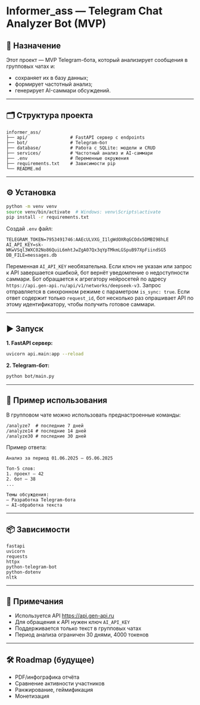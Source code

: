 # Informer_ass — Telegram Chat Analyzer Bot (MVP)

## 🚀 Назначение

Этот проект — MVP Telegram-бота, который анализирует сообщения в групповых чатах и:
- сохраняет их в базу данных;
- формирует частотный анализ;
- генерирует AI-саммари обсуждений.

---

## 🗂️ Структура проекта

```
informer_ass/
├── api/                # FastAPI сервер с endpoints
├── bot/                # Telegram-бот
├── database/           # Работа с SQLite: модели и CRUD
├── services/           # Частотный анализ и AI-саммари
├── .env                # Переменные окружения
├── requirements.txt    # Зависимости pip
└── README.md
```

---

## ⚙️ Установка

```bash
python -m venv venv
source venv/bin/activate  # Windows: venv\Scripts\activate
pip install -r requirements.txt
```

Создай `.env` файл:
```env
TELEGRAM_TOKEN=7953491746:AAEcULVXG_I1lgWdOXRqGCOdx5DMBI98hLE
AI_API_KEY=sk-WKwVSql3WXC02No86QuiL6mhtJwZgA07Qx3qYpTMkmLGSpuB97XpFiindSG5
DB_FILE=messages.db
```
Переменная `AI_API_KEY` необязательна. Если ключ не указан или запрос к API
завершается ошибкой, бот вернёт уведомление о недоступности саммари.
Бот обращается к агрегатору нейросетей по адресу
`https://api.gen-api.ru/api/v1/networks/deepseek-v3`.
Запрос отправляется в синхронном режиме с параметром `is_sync: true`. Если
ответ содержит только `request_id`, бот несколько раз опрашивает API по этому
идентификатору, чтобы получить готовое саммари.

---

## ▶️ Запуск

**1. FastAPI сервер:**
```bash
uvicorn api.main:app --reload
```

**2. Telegram-бот:**
```bash
python bot/main.py
```

---

## 🧪 Пример использования

В групповом чате можно использовать преднастроенные команды:
```text
/analyze7  # последние 7 дней
/analyze14 # последние 14 дней
/analyze30 # последние 30 дней
```
Пример ответа:
```
Анализ за период 01.06.2025 — 05.06.2025

Топ-5 слов:
1. проект — 42
2. бот — 38
...

Темы обсуждения:
— Разработка Telegram-бота
— AI-обработка текста
```

---

## 📦 Зависимости

```
fastapi
uvicorn
requests
httpx
python-telegram-bot
python-dotenv
nltk
```

---

## 📌 Примечания

- Используется API https://api.gen-api.ru
- Для обращения к API нужен ключ `AI_API_KEY`
- Поддерживается только текст в групповых чатах
- Период анализа ограничен 30 днями, 4000 токенов

---

## 🛠️ Roadmap (будущее)

- PDF/инфографика отчёта
- Сравнение активности участников
- Ранжирование, геймификация
- Монетизация
